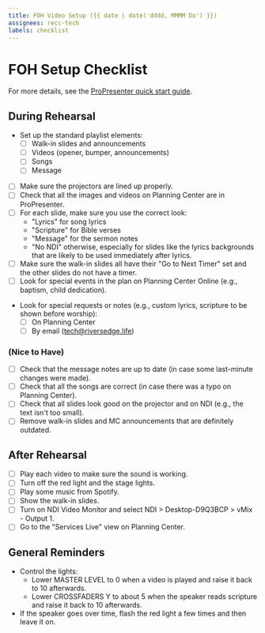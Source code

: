 ```yaml
---
title: FOH Video Setup ({{ date | date('dddd, MMMM Do') }})
assignees: recc-tech
labels: checklist
---
```


# FOH Setup Checklist

For more details, see the [ProPresenter quick start guide](https://github.com/recc-tech/tech/wiki/ProPresenter-Quick-Start-Guide).

## During Rehearsal

- Set up the standard playlist elements:
    - [ ] Walk-in slides and announcements
    - [ ] Videos (opener, bumper, announcements)
    - [ ] Songs
    - [ ] Message
- [ ] Make sure the projectors are lined up properly.
- [ ] Check that all the images and videos on Planning Center are in ProPresenter.
- [ ] For each slide, make sure you use the correct look:
    - "Lyrics" for song lyrics
    - "Scripture" for Bible verses
    - "Message" for the sermon notes
    - "No NDI" otherwise, especially for slides like the lyrics backgrounds that are likely to be used immediately after lyrics.
- [ ] Make sure the walk-in slides all have their "Go to Next Timer" set and the other slides do not have a timer.
- [ ] Look for special events in the plan on Planning Center Online (e.g., baptism, child dedication).
- Look for special requests or notes (e.g., custom lyrics, scripture to be shown before worship):
    - [ ] On Planning Center
    - [ ] By email (tech@riversedge.life)

### (Nice to Have)

- [ ] Check that the message notes are up to date (in case some last-minute changes were made).
- [ ] Check that all the songs are correct (in case there was a typo on Planning Center).
- [ ] Check that all slides look good on the projector and on NDI (e.g., the text isn't too small).
- [ ] Remove walk-in slides and MC announcements that are definitely outdated.

## After Rehearsal

- [ ] Play each video to make sure the sound is working.
- [ ] Turn off the red light and the stage lights.
- [ ] Play some music from Spotify.
- [ ] Show the walk-in slides.
- [ ] Turn on NDI Video Monitor and select NDI > Desktop-D9Q3BCP > vMix - Output 1.
- [ ] Go to the "Services Live" view on Planning Center.

## General Reminders

- Control the lights:
    - Lower MASTER LEVEL to 0 when a video is played and raise it back to 10 afterwards.
    - Lower CROSSFADERS Y to about 5 when the speaker reads scripture and raise it back to 10 afterwards.
- If the speaker goes over time, flash the red light a few times and then leave it on.

